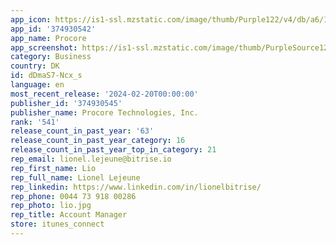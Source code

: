 ```yaml
---
app_icon: https://is1-ssl.mzstatic.com/image/thumb/Purple122/v4/db/a6/11/dba6115f-cb35-24ef-b4ae-ae87df324750/AppIcon-0-1x_U007epad-0-0-0-P3-GLES2_U002c0-85-220-0.png/1024x1024bb.png
app_id: '374930542'
app_name: Procore
app_screenshot: https://is1-ssl.mzstatic.com/image/thumb/PurpleSource126/v4/53/3a/ec/533aec53-0009-18b7-84f7-6257ab769ce8/a3476ec1-f9a3-4b4a-9c00-873e430f26e1_AppStore_6_5_01.png/1242x2688bb.png
category: Business
country: DK
id: dDmaS7-Ncx_s
language: en
most_recent_release: '2024-02-20T00:00:00'
publisher_id: '374930545'
publisher_name: Procore Technologies, Inc.
rank: '541'
release_count_in_past_year: '63'
release_count_in_past_year_category: 16
release_count_in_past_year_top_in_category: 21
rep_email: lionel.lejeune@bitrise.io
rep_first_name: Lio
rep_full_name: Lionel Lejeune
rep_linkedin: https://www.linkedin.com/in/lionelbitrise/
rep_phone: 0044 73 918 00286
rep_photo: lio.jpg
rep_title: Account Manager
store: itunes_connect
---
```

